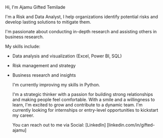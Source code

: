 Hi, I'm Ajamu Gifted Temilade 

I'm a Risk and Data Analyst, 
I help organizations identify potential risks and develop lasting solutions to mitigate them.

I'm passionate about conducting in-depth research and assisting others in business research.

My skills include:

- Data analysis and visualization (Excel, Power BI, SQL)
- Risk management and strategy
- Business research and insights

  I'm currently improving my skills in Python.

  
  I'm a strategic thinker with a passion for building strong relationships and making people feel comfortable.
  With a smile and a willingness to learn, I'm excited to grow and contribute to a dynamic team.
 I'm currently looking for internships or entry-level opportunities to kickstart my career.

  You can reach out to me via Social:
  [LinkedIn] [linkedin.com/in/gifted-ajamu]
<!---
EbunTemi48/EbunTemi48 is a ✨ special ✨ repository because its `README.md` (this file) appears on your GitHub profile.
You can click the Preview link to take a look at your changes.
--->
